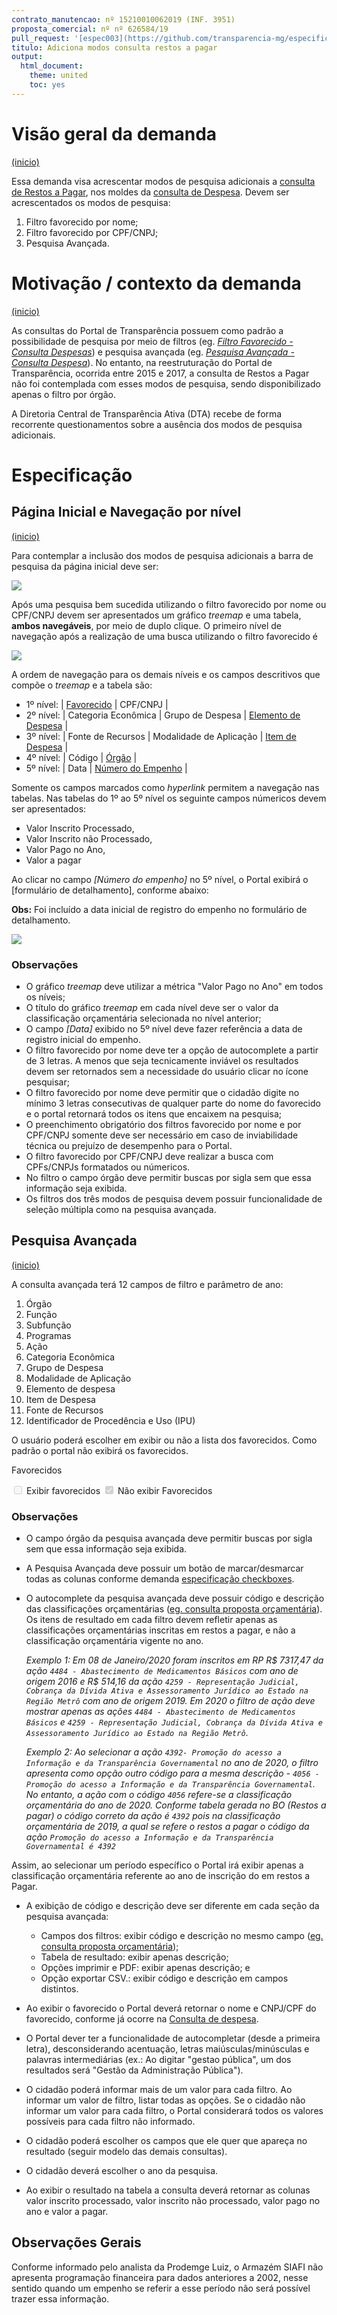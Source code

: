 ```yaml
---
contrato_manutencao: nº 15210010062019 (INF. 3951)
proposta_comercial: nº nº 626584/19
pull_request: '[espec003](https://github.com/transparencia-mg/especificacoes-portal-transparencia/pull/3)'
titulo: Adiciona modos consulta restos a pagar
output:
  html_document:
    theme: united
    toc: yes
---
```


# Visão geral da demanda
<a href="#top">(inicio)</a>

Essa demanda visa acrescentar modos de pesquisa adicionais a [consulta de Restos a Pagar](http://www.transparencia.mg.gov.br/despesa-estado/restos-a-pagar), nos moldes da [consulta de Despesa](http://www.transparencia.mg.gov.br/despesa-estado/despesa). Devem ser acrescentados os modos de pesquisa:

1.  Filtro favorecido por nome;
2.  Filtro favorecido por CPF/CNPJ;
3.  Pesquisa Avançada.

# Motivação / contexto da demanda
<a href="#top">(inicio)</a>

As consultas do Portal de Transparência possuem como padrão a possibilidade de pesquisa por meio de filtros (eg. [_Filtro Favorecido - Consulta Despesas_](http://www.transparencia.mg.gov.br/despesa-estado/despesa/despesa-favorecidos/2019/01-01-2019/31-12-2019/0/LUCIANA%20CASSIA%20NOGUEIRA/0/3)) e pesquisa avançada (eg. [_Pesquisa Avançada - Consulta Despesa_](http://www.transparencia.mg.gov.br/despesa-estado/despesa/despesa-pesquisa-avancada)). No entanto, na reestruturação do Portal de Transparência, ocorrida entre 2015 e 2017, a consulta de Restos a Pagar não foi contemplada com esses modos de pesquisa, sendo disponibilizado apenas o filtro por órgão.

A Diretoria Central de Transparência Ativa (DTA) recebe de forma recorrente questionamentos sobre a ausência dos modos de pesquisa adicionais.

# Especificação

## Página Inicial e Navegação por nível
<a href="#top">(inicio)</a>

Para contemplar a inclusão dos modos de pesquisa adicionais a barra de pesquisa da página inicial deve ser:

![](static/pagina-inicial.png)

Após uma pesquisa bem sucedida utilizando o filtro favorecido por nome ou CPF/CNPJ devem ser apresentados um gráfico _treemap_ e uma tabela, __ambos navegáveis__, por meio de duplo clique. O primeiro nível de navegação após a realização de uma busca utilizando o filtro favorecido é

![](static/1-nivel-favorecido.png)

A ordem de navegação para os demais níveis e os campos descritivos que compõe o _treemap_ e a tabela são:

* 1º nível: | [Favorecido](#)      | CPF/CNPJ |
* 2º nível: | Categoria Econômica	| Grupo de Despesa | [Elemento de Despesa](#) |
* 3º nível: | Fonte de Recursos	  | Modalidade de Aplicação	| [Item de Despesa](#) |
* 4º nível: | Código              | [Órgão](#)	|
* 5º nível: | Data                | [Número do Empenho](#)	|

Somente os campos marcados como _hyperlink_ permitem a navegação nas tabelas. Nas tabelas do 1º ao 5º nível os seguinte campos númericos devem ser apresentados:

* Valor Inscrito Processado,
* Valor Inscrito não Processado,
* Valor Pago no Ano,
* Valor a pagar

Ao clicar no campo _[Número do empenho]_ no 5º nível, o Portal exibirá o [formulário de detalhamento], conforme abaixo:

__Obs:__ Foi incluído a data inicial de registro do empenho no formulário de detalhamento.

![](static/formulario-detalhamento-novo.png)

### Observações

* O gráfico _treemap_ deve utilizar a métrica "Valor Pago no Ano" em todos os níveis;
* O título do gráfico _treemap_ em cada nível deve ser o valor da classificação orçamentária selecionada no nível anterior;
* O campo _[Data]_ exibido no 5º nível deve fazer referência a data de registro inicial do empenho.
* O filtro favorecido por nome deve ter a opção de autocomplete a partir de 3 letras. A menos que seja tecnicamente inviável os resultados devem ser retornados sem a necessidade do usuário clicar no ícone pesquisar;
* O filtro favorecido por nome deve permitir que o cidadão digite no mínimo 3 letras consecutivas de qualquer parte do nome do favorecido e o portal retornará todos os itens que encaixem na pesquisa;
* O preenchimento obrigatório dos filtros favorecido por nome e por CPF/CNPJ somente deve ser necessário em caso de inviabilidade técnica ou prejuízo de desempenho para o Portal.
* O filtro favorecido por CPF/CNPJ deve realizar a busca com CPFs/CNPJs formatados ou númericos.
* No filtro o campo órgão deve permitir buscas por sigla sem que essa informação seja exibida.
* Os filtros dos três modos de pesquisa devem possuir funcionalidade de seleção múltipla como na pesquisa avançada.


## Pesquisa Avançada
<a href="#top">(inicio)</a>

A consulta avançada terá 12 campos de filtro e parâmetro de ano:

1.  Órgão
2.  Função
3.  Subfunção
4.  Programas
5.  Ação
6.  Categoria Econômica
7.  Grupo de Despesa
8.  Modalidade de Aplicação
9.  Elemento de despesa
10.  Item de Despesa
11.  Fonte de Recursos
12.  Identificador de Procedência e Uso (IPU)

O usuário poderá escolher em exibir ou não a lista dos favorecidos. Como padrão o portal não exibirá os favorecidos.

Favorecidos

 <input type="checkbox" disabled=""> Exibir favorecidos
 <input type="checkbox" disabled="" checked=""> Não exibir Favorecidos

### Observações

* O campo órgão da pesquisa avançada deve permitir buscas por sigla sem que essa informação seja exibida.

*  A Pesquisa Avançada deve possuir um botão de marcar/desmarcar todas as colunas conforme demanda [especificação checkboxes](https://github.com/transparencia-mg/especificacoes-portal-transparencia/tree/feat/especificacao_checkboxes/espec010_checkboxes).

*   O autocomplete da pesquisa avançada deve possuir código e descrição das classificações orçamentárias ([eg. consulta proposta orçamentária](http://www.transparencia.mg.gov.br/planejamento-e-resultados/proposta-lei-orcamentaria/proposta-orcamentaria/proposta-pesquisa-avancada)). Os itens de resultado em cada filtro devem refletir apenas as classificações orçamentárias inscritas em restos a pagar, e não a classificação orçamentária vigente no ano.

    _Exemplo 1: Em 08 de Janeiro/2020 foram inscritos em RP R$ 7317,47 da ação `4484 - Abastecimento de Medicamentos Básicos` com ano de origem 2016 e R$ 514,16 da ação `4259 - Representação Judicial, Cobrança da Dívida Ativa e Assessoramento Jurídico ao Estado na Região Metrô` com ano de origem 2019. Em 2020 o filtro de ação deve mostrar apenas as ações `4484 - Abastecimento de Medicamentos Básicos` e `4259 - Representação Judicial, Cobrança da Dívida Ativa e Assessoramento Jurídico ao Estado na Região Metrô`_.

    _Exemplo 2: Ao selecionar a ação `4392- Promoção do acesso a Informação e da Transparência Governamental` no ano de 2020, o filtro apresenta como opção outro código para a mesma descrição - `4056 - Promoção do acesso a Informação e da Transparência Governamental`. No entanto, a ação com o código `4056` refere-se a classificação orçamentária do ano de 2020. Conforme tabela gerada no BO (Restos a pagar) o código correto da ação é `4392` pois na classificação orçamentária de 2019, a qual se refere o restos a pagar o código da ação `Promoção do acesso a Informação e da Transparência Governamental é 4392`_

Assim, ao selecionar um período específico o Portal irá exibir apenas a classificação orçamentária referente ao ano de inscrição do em restos a Pagar.

* A exibição de código e descrição deve ser diferente em cada seção da pesquisa  avançada:
  * Campos dos filtros: exibir  código e descrição no mesmo campo ([eg. consulta proposta orçamentária](http://www.transparencia.mg.gov.br/planejamento-e-resultados/proposta-lei-orcamentaria/proposta-orcamentaria/proposta-pesquisa-avancada));
  * Tabela de resultado: exibir apenas descrição;
  * Opções imprimir e PDF: exibir apenas descrição; e
  * Opção exportar CSV.: exibir código e descrição em campos distintos.


*   Ao exibir o favorecido o Portal deverá retornar o nome e CNPJ/CPF do favorecido, conforme já ocorre na [Consulta de despesa](http://www.transparencia.mg.gov.br/despesa-estado/despesa/despesa-resultado-pesquisa-avancada/2019/01-01-2019/31-12-2019/3853/0/3684/0/0/0/0/0/0/0/0/0/0/0/0/0/0/0/0/0/0/0/0/0/1/0).

*   O Portal dever ter a funcionalidade de autocompletar (desde a primeira letra), desconsiderando acentuação, letras maiúsculas/minúsculas e palavras intermediárias (ex.: Ao digitar "gestao pública", um dos resultados será "Gestão da Administração Pública").

*   O cidadão poderá informar mais de um valor para cada filtro. Ao informar um valor de filtro, listar todas as opções. Se o cidadão não informar um valor para cada filtro, o Portal considerará todos os valores possíveis para cada filtro não informado.

*   O cidadão poderá escolher os campos que ele quer que apareça no resultado (seguir modelo das demais consultas).

*   O cidadão deverá escolher o ano da pesquisa.

*   Ao exibir o resultado na tabela a consulta deverá retornar as colunas valor inscrito processado, valor inscrito não processado, valor pago no ano e valor a pagar.

## Observações Gerais

Conforme informado pelo analista da Prodemge Luiz, o Armazém SIAFI não apresenta programação financeira para dados anteriores a 2002, nesse sentido quando um empenho se referir a esse período não será possível trazer essa informação.
